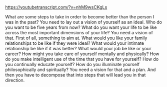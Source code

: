 https://youtubetranscript.com/?v=nhM9wsCKgLs

 What are some steps to take in order to become better than the person I was in the past? You need to lay out a vision of yourself as an ideal. Who do you want to be five years from now? What do you want your life to be like across the most important dimensions of your life? You need a vision of that. First of all, something to aim at. What would you like your family relationships to be like if they were ideal? What would your intimate relationship be like if it was better? What would your job be like or your career? How might you take care of yourself mentally and physically? How do you make intelligent use of the time that you have for yourself? How do you continually educate yourself? How do you illuminate yourself philosophically and spiritually? You need a vision for that and a plan. And then you have to decompose that into steps that will lead you in that direction.